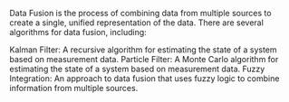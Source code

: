 Data Fusion is the process of combining data from multiple sources to create a single, unified representation of the data. There are several algorithms for data fusion, including:

Kalman Filter: A recursive algorithm for estimating the state of a system based on measurement data.
Particle Filter: A Monte Carlo algorithm for estimating the state of a system based on measurement data.
Fuzzy Integration: An approach to data fusion that uses fuzzy logic to combine information from multiple sources.